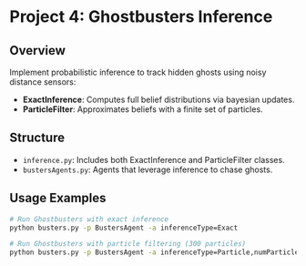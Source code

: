 # Project 4: Ghostbusters Inference

## Overview
Implement probabilistic inference to track hidden ghosts using noisy distance sensors:

- **ExactInference**: Computes full belief distributions via bayesian updates.
- **ParticleFilter**: Approximates beliefs with a finite set of particles.

## Structure
- `inference.py`: Includes both ExactInference and ParticleFilter classes.
- `bustersAgents.py`: Agents that leverage inference to chase ghosts.

## Usage Examples
```bash
# Run Ghostbusters with exact inference
python busters.py -p BustersAgent -a inferenceType=Exact

# Run Ghostbusters with particle filtering (300 particles)
python busters.py -p BustersAgent -a inferenceType=Particle,numParticles=300
```

